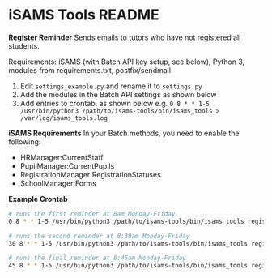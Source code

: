 iSAMS Tools README
==================

**Register Reminder**
Sends emails to tutors who have not registered all students.

Requirements: iSAMS (with Batch API key setup, see below), Python 3, modules from requirements.txt, postfix/sendmail

1. Edit `settings_example.py` and rename it to `settings.py`
1. Add the modules in the Batch API settings as shown below
1. Add entries to crontab, as shown below e.g. `0 8 * * 1-5 /usr/bin/python3 /path/to/isams-tools/bin/isams_tools > /var/log/isams_tools.log`

**iSAMS Requirements**
In your Batch methods, you need to enable the following:
* HRManager:CurrentStaff
* PupilManager:CurrentPupils
* RegistrationManager:RegistrationStatuses
* SchoolManager:Forms

**Example Crontab**
```bash
# runs the first reminder at 8am Monday-Friday
0 8 * * 1-5 /usr/bin/python3 /path/to/isams-tools/bin/isams_tools register_reminder 1 >/dev/null 2>&1 

# runs the second reminder at 8:30am Monday-Friday
30 8 * * 1-5 /usr/bin/python3 /path/to/isams-tools/bin/isams_tools register_reminder 2 >/dev/null 2>&1 

# runs the final reminder at 8:45am Monday-Friday
45 8 * * 1-5 /usr/bin/python3 /path/to/isams-tools/bin/isams_tools register_reminder 3 >/dev/null 2>&1
```